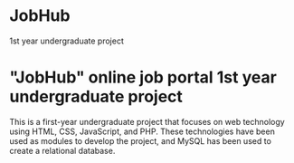 # JobHub
1st year undergraduate project

# "JobHub" online job portal 1st year undergraduate project

This is a first-year undergraduate project that focuses on web technology using HTML, CSS, JavaScript, and PHP. These technologies have been used as modules to develop the project, and MySQL has been used to create a relational database.
